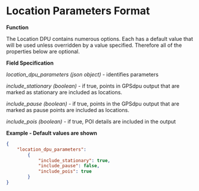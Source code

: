 # Location Parameters Format

**Function**

The Location DPU contains numerous options.   Each has a default value that will be used unless overridden by a value specified.  Therefore all of the properties below are optional.

**Field Specification**

*location_dpu_parameters (json object)* - identifies parameters

*include_stationary (boolean)* - if true, points in GPSdpu output that are marked as stationary are included as locations.

*include_pause (boolean)* - if true, points in the GPSdpu output that are marked as pause points are included as locations.

*include_pois (boolean)* - if true, POI details are included in the output



**Example - Default values are shown**
```json
{
	"location_dpu_parameters":
		{
			"include_stationary": true,
			"include_pause": false,
			"include_pois": true
		}
}
```
